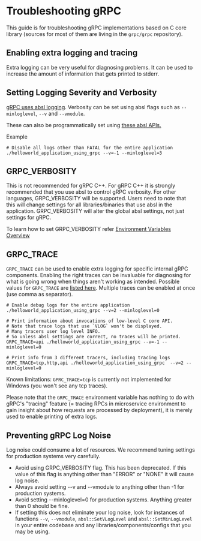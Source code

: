 # Troubleshooting gRPC

This guide is for troubleshooting gRPC implementations based on C core library (sources for most of them are living in the `grpc/grpc` repository).

## Enabling extra logging and tracing

Extra logging can be very useful for diagnosing problems. It can be used to increase the amount of information
that gets printed to stderr.

## Setting Logging Severity and Verbosity

[gRPC uses absl logging](https://abseil.io/docs/cpp/guides/logging).
Verbosity can be set using absl flags such as
`--minloglevel`, `--v` and `--vmodule`.

These can also be programmatically set using
[these absl APIs.](https://github.com/abseil/abseil-cpp/blob/master/absl/log/globals.h)

Example
```
# Disable all logs other than FATAL for the entire application
./helloworld_application_using_grpc --v=-1 --minloglevel=3
```

## GRPC_VERBOSITY

This is not recommended for gRPC C++. For gRPC C++ it is strongly recommended that you use absl to control gRPC verbosity. For other languages, GRPC_VERBOSITY will be supported. Users need to note that this will change settings for all libraries/binaries that use absl in the application. GRPC_VERBOSITY will alter the global absl settings, not just settings for gRPC.

To learn how to set GRPC_VERBOSITY refer [Environment Variables Overview](doc/environment_variables.md)

## GRPC_TRACE

`GRPC_TRACE` can be used to enable extra logging for specific internal gRPC components. Enabling the right traces can be invaluable
for diagnosing for what is going wrong when things aren't working as intended. Possible values for `GRPC_TRACE` are [listed here](doc/trace_flags.md).
Multiple traces can be enabled at once (use comma as separator).

```
# Enable debug logs for the entire application
./helloworld_application_using_grpc --v=2 --minloglevel=0
```

```
# Print information about invocations of low-level C core API.
# Note that trace logs that use `VLOG` won't be displayed.
# Many tracers user log level INFO.
# So unless absl settings are correct, no traces will be printed.
GRPC_TRACE=api ./helloworld_application_using_grpc --v=-1 --minloglevel=0
```

```
# Print info from 3 different tracers, including tracing logs
GRPC_TRACE=tcp,http,api ./helloworld_application_using_grpc  --v=2 --minloglevel=0
```

Known limitations: `GPRC_TRACE=tcp` is currently not implemented for Windows (you won't see any tcp traces).

Please note that the `GRPC_TRACE` environment variable has nothing to do with gRPC's "tracing" feature (= tracing RPCs in
microservice environment to gain insight about how requests are processed by deployment), it is merely used to enable printing
of extra logs.

## Preventing gRPC Log Noise

Log noise could consume a lot of resources. We recommend tuning settings for production systems very carefully.
*	Avoid using GRPC_VERBOSITY flag. This has been deprecated. If this value of this flag is anything other than "ERROR" or "NONE" it will cause log noise.
*	Always avoid setting --v and --vmodule to anything other than -1 for production systems.
*	Avoid setting --minloglevel=0 for production systems. Anything greater than 0 should be fine.
*   If setting this does not eliminate your log noise, look for instances of functions `--v`, `--vmodule`, `absl::SetVLogLevel` and `absl::SetMinLogLevel` in your entire codebase and any libraries/components/configs that you may be using.
